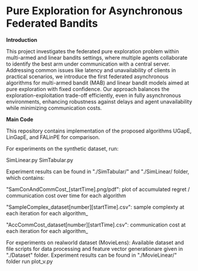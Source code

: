 # Pure Exploration for Asynchronous Federated Bandits

**Introduction**

This project investigates the federated pure exploration problem within multi-armed and linear bandits settings, where multiple agents collaborate to identify the best arm under communication with a central server. Addressing common issues like latency and unavailability of clients in practical scenarios, we introduce the first federated asynchronous algorithms for multi-armed bandit (MAB) and linear bandit models aimed at pure exploration with fixed confidence. Our approach balances the exploration-exploitation trade-off efficiently, even in fully asynchronous environments, enhancing robustness against delays and agent unavailability while minimizing communication costs.


**Main Code**

This repository contains implementation of the proposed algorithms UGapE, LinGapE, and FALinPE for comparison. 

For experiments on the synthetic dataset, run: 

SimLinear.py 
SimTabular.py

Experiment results can be found in "./SimTabular/" and "./SimLinear/ folder, which contains: 

"SamConAndCommCost_[startTime].png/pdf": plot of accumulated regret / communication cost over time for each algorithm 

"SampleComplex_dataset[number][startTime].csv": sample complexty at each iteration for each algorithm_ 

"AccCommCost_dataset[number][startTime].csv": communication cost at each iteration for each algorithm_


For experiments on realworld dataset (MovieLens): 
Available dataset and file scripts for data processing and feature vector generationare given in "./Dataset" folder.
Experiment results can be found in "./MovieLinear/" folder 
run plot_v.py

